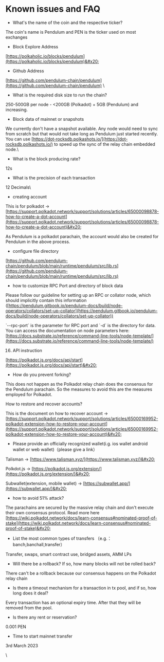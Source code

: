 # Known issues and FAQ

* What's the name of the coin and the respective ticker?

The coin's name is Pendulum and PEN is the ticker used on most exchanges

* Block Explore Address

[https://polkaholic.io/blocks/pendulum](https://polkaholic.io/blocks/pendulum)&#x20;

* Github Address

[https://github.com/pendulum-chain/pendulum](https://github.com/pendulum-chain/pendulum) \


* What is the required disk size to run the chain?

250-500GB per node - <200GB (Polkadot) + 5GB (Pendulum) and increasing.

* Block data of mainnet or snapshots

We currently don't have a snapshot available. Any node would need to sync from scratch but that would not take long as Pendulum just started recently. You can use [https://dot-rocksdb.polkashots.io/](https://dot-rocksdb.polkashots.io/) to speed up the sync of the relay chain embedded node.\


* &#x20;What is the block producing rate?

12s

* What is the precision of each transaction

12 Decimals\


* creating account&#x20;

This is for polkadot → [https://support.polkadot.network/support/solutions/articles/65000098878-how-to-create-a-dot-account](https://support.polkadot.network/support/solutions/articles/65000098878-how-to-create-a-dot-account)&#x20;

As Pendulum is a polkadot parachain, the account would also be created for Pendulum in the above process.

* configure file directory

[https://github.com/pendulum-chain/pendulum/blob/main/runtime/pendulum/src/lib.rs](https://github.com/pendulum-chain/pendulum/blob/main/runtime/pendulum/src/lib.rs)

* how to customize RPC Port and directory of block data

Please follow our guideline for setting up an RPC or collator node, which should implicitly contain this information ([https://pendulum.gitbook.io/pendulum-docs/build/node-operators/collators/set-up-collator](https://pendulum.gitbook.io/pendulum-docs/build/node-operators/collators/set-up-collator))

\`--rpc-port\` is the parameter for RPC port and \`-d\` is the directory for data. You can access the documentation on node parameters here: [https://docs.substrate.io/reference/command-line-tools/node-template/](https://docs.substrate.io/reference/command-line-tools/node-template/)

16. API instruction    &#x20;

[https://polkadot.js.org/docs/api/start](https://polkadot.js.org/docs/api/start)&#x20;

* How do you prevent forking?

This does not happen as the Polkadot relay chain does the consensus for the Pendulum parachain. So the measures to avoid this are the measures employed for Polkadot.

How to restore and recover accounts?&#x20;

This is the document on how to recover account → ​​[https://support.polkadot.network/support/solutions/articles/65000169952-polkadot-extension-how-to-restore-your-account](https://support.polkadot.network/support/solutions/articles/65000169952-polkadot-extension-how-to-restore-your-account)&#x20;

* Please provide an officially recognized wallet(i.g. ios wallet android wallet or web wallet)（please give a link）

Talisman → [https://www.talisman.xyz/](https://www.talisman.xyz/)&#x20;

Polkdot.js → [https://polkadot.js.org/extension/](https://polkadot.js.org/extension/)&#x20;

Subwallet(extension, mobile wallet) → [https://subwallet.app/](https://subwallet.app/)&#x20;

* how to avoid 51% attack?

The parachains are secured by the massive relay chain and don't execute their own consensus protocol. Read more here [https://wiki.polkadot.network/docs/learn-consensus#nominated-proof-of-stake](https://wiki.polkadot.network/docs/learn-consensus#nominated-proof-of-stake)&#x20;

* List the most common types of transfers （e.g.：banch,banchall,transfer）

Transfer, swaps, smart contract use, bridged assets, AMM LPs

* Will there be a rollback? If so, how many blocks will not be rolled back?

There can't be a rollback because our consensus happens on the Polkadot relay chain

* Is there a timeout mechanism for a transaction in tx pool, and if so, how long does it deal?

Every transaction has an optional expiry time. After that they will be removed from the pool.

* Is there any rent or reservation?

0.001 PEN

* Time to start mainnet transfer

3rd March 2023



\
